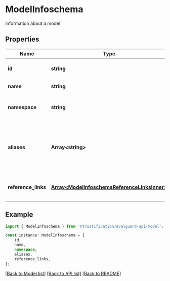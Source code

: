# ModelInfoschema

Information about a model

## Properties

Name | Type | Description | Notes
------------ | ------------- | ------------- | -------------
**id** | **string** | Unique model identifier | [default to undefined]
**name** | **string** | Model name | [default to undefined]
**namespace** | **string** | Model namespace or organization | [default to undefined]
**aliases** | **Array&lt;string&gt;** | List of aliases for the model\&#39;s name. Must not include the namespace. | [optional] [default to undefined]
**reference_links** | [**Array&lt;ModelInfoschemaReferenceLinksInner&gt;**](ModelInfoschemaReferenceLinksInner.md) | List of reference links for the model | [optional] [default to undefined]

## Example

```typescript
import { ModelInfoschema } from '@trustification/evalguard-api-model';

const instance: ModelInfoschema = {
    id,
    name,
    namespace,
    aliases,
    reference_links,
};
```

[[Back to Model list]](../README.md#documentation-for-models) [[Back to API list]](../README.md#documentation-for-api-endpoints) [[Back to README]](../README.md)

